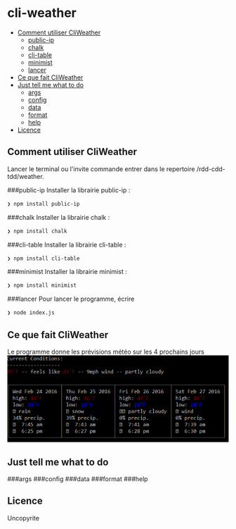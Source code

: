 # cli-weather


- [Comment utiliser CliWeather](#comment-utiliser-cliweather)
  - [public-ip](#public-ip)
  - [chalk](#chalk)
  - [cli-table](#cli-table)
  - [minimist](#minimist)
  - [lancer](#lancer)
- [Ce que fait CliWeather](#ce-que-fait-cliweather)
- [Just tell me what to do](#just-tell-me-what-to-do)
  - [args](#args)
  - [config](#config)
  - [data](#data)
  - [format](#format)
  - [help](#help)
- [Licence](#licence)



## Comment utiliser CliWeather

Lancer le terminal ou l'invite commande entrer dans le repertoire /rdd-cdd-tdd/weather.

###public-ip
Installer la librairie public-ip :
```sh
❯ npm install public-ip
```
###chalk
Installer la librairie chalk :
```sh
❯ npm install chalk
```
###cli-table
Installer la librairie cli-table :
```sh
❯ npm install cli-table
```
###minimist
Installer la librairie minimist : 
```sh
❯ npm install minimist
```

###lancer
Pour lancer le programme, écrire 
```sh
❯ node index.js
```


## Ce que fait CliWeather

Le programme donne les prévisions météo sur les 4 prochains jours
![alt tag](https://github.com/lloyddsure/rdd-cdd-tdd/blob/master/weather/image.PNG)


## Just tell me what to do

###args
###config
###data
###format
###help

## Licence
Uncopyrite